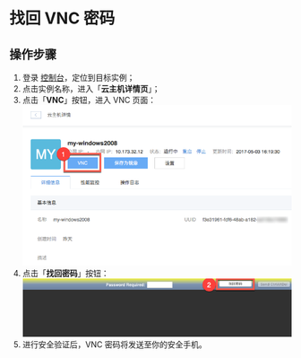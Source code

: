 # 找回 VNC 密码

## 操作步骤

1. 登录 [控制台](https://c.163.com/dashboard#/m/win/)，定位到目标实例；
2. 点击实例名称，进入「**云主机详情页**」；
3. 点击「**VNC**」按钮，进入 VNC 页面：
![](../../image/使用指南-连接实例-VNC.png)
4. 点击「**找回密码**」按钮：
![](../../image/使用指南-连接实例-VNC-找回密码.png)
5. 进行安全验证后，VNC 密码将发送至你的安全手机。